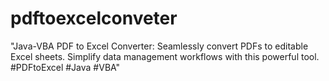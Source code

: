 # pdftoexcelconveter
"Java-VBA PDF to Excel Converter: Seamlessly convert PDFs to editable Excel sheets. Simplify data management workflows with this powerful tool. #PDFtoExcel #Java #VBA"
